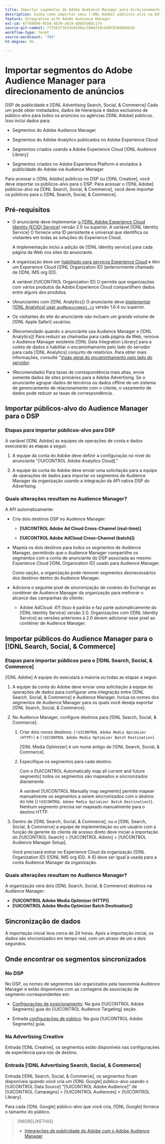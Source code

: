 ```yaml
---
title: Importar segmentos do Adobe Audience Manager para direcionamento de anúncios
description: Saiba como importar seus [!DNL Adobe] públicos-alvo na Advertising DSP e na pesquisa usando o Adobe Audience Manager
feature: Integration with Adobe Audience Manager
exl-id: 6ff80699-9554-4b39-a019-d8055d68c174
source-git-commit: 7f35b3f3b33ed320ac186d219cbd0f826666bb3b
workflow-type: tm+mt
source-wordcount: '763'
ht-degree: 0%

---
```


# Importar segmentos do Adobe Audience Manager para direcionamento de anúncios

DSP de publicidade e [!DNL Advertising Search, Social, & Commerce] Cada um pode obter metadados, dados de hierarquia e dados exclusivos de público-alvo para todos os anúncios ou agências [!DNL Adobe] públicos<!-- segments or audiences? Standardize terms per AAM's docs -->. Isso inclui dados para:

* Segmentos do Adobe Audience Manager

* Segmentos do Adobe Analytics publicados no Adobe Experience Cloud

* Segmentos criados usando a Adobe Experience Cloud [!DNL Audience Library]

* Segmentos criados no Adobe Experience Platform e enviados à publicidade do Adobe via Audience Manager

Para acessar o [!DNL Adobe] públicos no DSP ou [!DNL Creative], você deve importar os públicos-alvo para o DSP. Para acessar o [!DNL Adobe] públicos-alvo na [!DNL Search, Social, & Commerce], você deve importar os públicos para o [!DNL Search, Social, & Commerce].

## Pré-requisitos

* O anunciante deve implementar [o [!DNL Adobe Experience Cloud Identity (ECID) Service]](https://experienceleague.adobe.com/docs/id-service/using/intro/overview.html) versão 2.0 ou superior. A variável [!DNL Identity Service] O fornece uma ID persistente e universal que identifica os visitantes em todas as soluções do Experience Cloud.

   A implementação inclui a adição de [!DNL Identity service] para cada página da Web nos sites do anunciante.

* A organização deve ser [habilitado para serviços Experience Cloud](https://experienceleague.adobe.com/docs/core-services/interface/services/core-services.html) e têm um Experience Cloud [!DNL Organization ID] (anteriormente chamado de [!DNL IMS org ID]).

   A variável [!UICONTROL Organization ID] O permite que organizações com vários produtos da Adobe Experience Cloud compartilhem dados entre alguns dos produtos.

* (Anunciantes com [!DNL Analytics]) O anunciante deve [implementar [!DNL Analytics] usar `appMeasurement.js`](https://experienceleague.adobe.com/docs/analytics/implementation/js/overview.html) versão 1.6.4 ou superior.

* Os visitantes do site do anunciante não incluem um grande volume de [!DNL Apple Safari] usuários.

* (Recomendado quando o anunciante usa Audience Manager e [!DNL Analytics]) Para reduzir as chamadas para cada página da Web, remova o Audience Manager existente [!DNL Data Integration Library] para a coleta de dados e habilitar o encaminhamento pelo lado do servidor para cada [!DNL Analytics] conjunto de relatórios. Para obter mais informações, consulte &quot;[Visão geral do encaminhamento pelo lado do servidor](https://experienceleague.adobe.com/docs/analytics/admin/admin-tools/server-side-forwarding/ssf.html).

* (Recomendado) Para taxas de correspondência mais altas, envie somente dados de sites primários para a Adobe Advertising. Se o anunciante agrupar dados de terceiros ou dados offline de um sistema de gerenciamento de relacionamento com o cliente, o vazamento de dados pode reduzir as taxas de correspondência.

## Importar públicos-alvo do Audience Manager para o DSP

### Etapas para importar públicos-alvo para DSP

A variável [!DNL Adobe] as equipes de operações de conta e dados executarão as etapas a seguir.

1. A equipe da conta do Adobe deve definir a configuração no nível do anunciante &quot;[!UICONTROL Adobe Analytics Cloud].&quot;

1. A equipe da conta do Adobe deve enviar uma solicitação<!-- Submit a request as a JIRA task? --> para a equipe de operações de dados<!-- implementation team? --> para importar os segmentos de Audience Manager da organização usando a integração da API nativa DSP do Advertising.

### Quais alterações resultam no Audience Manager?

A API automaticamente:

* Cria dois destinos DSP no Audience Manager:

   * **[!UICONTROL Adobe Ad Cloud Cross-Channel (real-time)]**

   * **[!UICONTROL Adobe AdCloud Cross-Channel (batch)])**

* Mapeia os dois destinos para todos os segmentos de Audience Manager, permitindo que o Audience Manager compartilhe os segmentos com a conta de anunciante do DSP associada ao mesmo Experience Cloud [!DNL Organization ID] usado para Audience Manager. <!-- Verify -->

   Como opção, a organização pode remover segmentos desnecessários dos destinos dentro do Audience Manager.

* Adiciona o seguinte pixel de sincronização de cookies do Exchange ao contêiner de Audience Manager da organização para melhorar o alcance das campanhas do cliente:

   * Adobe AdCloud: 411 (Isso é padrão e faz parte automaticamente do [!DNL Identity Service] versão 2.0. Organizações com [!DNL Identity Service] as versões anteriores à 2.0 devem adicionar esse pixel ao contêiner de Audience Manager.

## Importar públicos do Audience Manager para o [!DNL Search, Social, & Commerce]

### Etapas para importar públicos para o [!DNL Search, Social, & Commerce]

[!DNL Adobe] A equipe do executará a maioria ou todas as etapas a seguir.

1. A equipe da conta do Adobe deve enviar uma solicitação à equipe de operações de dados para configurar uma integração entre [!DNL Search, Social, & Commerce] e Audience Manager. Inclua os nomes dos segmentos de Audience Manager para os quais você deseja exportar [!DNL Search, Social, & Commerce].

1. No Audience Manager, configure destinos para [!DNL Search, Social, & Commerce]:

   1. Criar dois novos destinos: `[!UICONTROL Adobe Media Optimizer (HTTP)]` e `[!UICONTROL Adobe Media Optimizer Batch Destination]`.

      [!DNL Media Optimizer] é um nome antigo de [!DNL Search, Social, & Commerce].

   1. Especifique os segmentos para cada destino.

      Com o [!UICONTROL Automatically map all current and future segments] todos os segmentos são mapeados e sincronizados diariamente.

      A variável [!UICONTROL Manually map segments] permite mapear manualmente os segmentos a serem sincronizados com o destino do lote (`[!UICONTROL Adobe Media Optimizer Batch Destination]`). Nenhum segmento precisa ser mapeado manualmente para o destino HTTP.

1. Dentro de [!DNL Search, Social, & Commerce], ou o [!DNL Search, Social, & Commerce] a equipe de implementação ou um usuário com a função de gerente do cliente de acesso direto deve iniciar a importação do [!UICONTROL Search] > [!UICONTROL Admin] > [!UICONTROL Audience Manager Setup].

   Você precisará entrar no Experience Cloud da organização [!DNL Organization ID] ([!DNL IMS org ID]). A ID deve ser igual à usada para a conta Audience Manager da organização.

### Quais alterações resultam no Audience Manager?

A organização verá dois [!DNL Search, Social, & Commerce] destinos na Audience Manager:

* **[!UICONTROL Adobe Media Optimizer (HTTP)]**
* **[!UICONTROL Adobe Media Optimizer Batch Destination])**

## Sincronização de dados

A importação inicial leva cerca de 24 horas. Após a importação inicial, os dados são sincronizados em tempo real, com um atraso de um a dois segundos.

<!--
### How DSP Syncs the Data

DSP syncs the data automatically using the [!DNL Adobe Experience Cloud Identity (ECID) Service]. During synchronization, the [!DNL ECID Service] calls Adobe Advertising at [!DNL cm.eversttech.net]. Because Adobe Advertising is a trusted domain, ID syncs take place from parent pages rather than within the destination publishing iframes, as they do with most third-party activation partners. Audience Manager identifies unique users by device IDs, using the [Audience Manager [!DNL Unique User ID (AAM UUID)]](https://experienceleague.adobe.com/docs/audience-manager/user-guide/reference/ids-in-aam.html#global-device-ids), also called the [!DNL Device ID].

![Synchronization of [!DNL Adobe] audiences in DSP](/help/integrations/assets/audience-manager-sync.png)

### How Search Syncs the Data
-->

<!-- 
Segment membership data is sent only after one of the following events occurs:

* (Advertisers with DSP):

  * The segment is targeted in an Adobe Advertising display ad.

  * The segment is added to the [!DNL Adobe AdCloud Cross-Channel] batch and real-time destinations within the Audience Manager user interface.

* (Advertisers with [!DNL Search, Social, & Commerce]):

  * The segment is targeted in an Adobe Advertising search ad.

  * The segment is added to the [!DNL Adobe Media Optimizer] batch and HTTP destinations within the Audience Manager user interface.
 -->
<!-- Is membership data/whatever available in Creative? If so, does it show the same as DSP? -->

## Onde encontrar os segmentos sincronizados

### No DSP

No DSP, os nomes de segmentos são organizados pela taxonomia Audience Manager e estão disponíveis com as contagens de associação de segmento correspondentes em:

* [Configurações de posicionamento](/help/dsp/campaign-management/placements/placement-settings.md#audience-targeting): Na guia [!UICONTROL Adobe Segments] guia do [!UICONTROL Audience Targeting] seção.

* Entrada [configurações de público](/help/dsp/audiences/audience-settings.md): Na guia [!UICONTROL Adobe Segments] guia.

### Na Advertising Creative

Entrada [!DNL Creative], os segmentos estão disponíveis nas configurações de experiência para nós de destino.

### Entrada [!DNL Advertising Search, Social, & Commerce]

Entrada [!DNL Search, Social, & Commerce], os segmentos ficam disponíveis quando você cria um [!DNL Google] público-alvo usando o [!UICONTROL Data Source] &quot;[!UICONTROL Adobe Audience]&quot; de [!UICONTROL Campaigns] > [!UICONTROL Audiences] > [!UICONTROL Library].

Para cada [!DNL Google] público-alvo que você cria, [!DNL Google] fornece o tamanho do público.

>[!MORELIKETHIS]
>
>* [Integrações de publicidade do Adobe com o Adobe Audience Manager](/help/integrations/audience-manager/overview.md)

